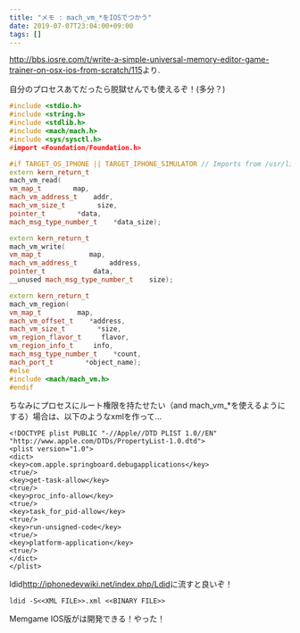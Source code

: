 ```yaml
---
title: "メモ : mach_vm_*をIOSでつかう"
date: 2019-07-07T23:04:00+09:00
tags: []
---
```


<http://bbs.iosre.com/t/write-a-simple-universal-memory-editor-game-trainer-on-osx-ios-from-scratch/115>より.



自分のプロセスあてだったら脱獄せんでも使えるぞ！(多分？)

```cpp
#include <stdio.h>
#include <string.h>
#include <stdlib.h>
#include <mach/mach.h>
#include <sys/sysctl.h>
#import <Foundation/Foundation.h>

#if TARGET_OS_IPHONE || TARGET_IPHONE_SIMULATOR // Imports from /usr/lib/system/libsystem_kernel.dylib
extern kern_return_t
mach_vm_read(
vm_map_t        map,
mach_vm_address_t    addr,
mach_vm_size_t        size,
pointer_t        *data,
mach_msg_type_number_t    *data_size);

extern kern_return_t
mach_vm_write(
vm_map_t            map,
mach_vm_address_t        address,
pointer_t            data,
__unused mach_msg_type_number_t    size);

extern kern_return_t
mach_vm_region(
vm_map_t         map,
mach_vm_offset_t    *address,
mach_vm_size_t        *size,        
vm_region_flavor_t     flavor,
vm_region_info_t     info,        
mach_msg_type_number_t    *count,    
mach_port_t        *object_name);
#else
#include <mach/mach_vm.h>
#endif
```

ちなみにプロセスにルート権限を持たせたい（and mach_vm_*を使えるようにする）場合は、以下のようなxmlを作って...

```
<!DOCTYPE plist PUBLIC "-//Apple//DTD PLIST 1.0//EN" "http://www.apple.com/DTDs/PropertyList-1.0.dtd">
<plist version="1.0">
<dict>
<key>com.apple.springboard.debugapplications</key>
<true/>
<key>get-task-allow</key>
<true/>
<key>proc_info-allow</key>
<true/>
<key>task_for_pid-allow</key>
<true/>
<key>run-unsigned-code</key>
<true/>
<key>platform-application</key>
<true/>
</dict>
</plist>
```

ldid<http://iphonedevwiki.net/index.php/Ldid>に流すと良いぞ！

```
ldid -S<<XML FILE>>.xml <<BINARY FILE>>
```

Memgame IOS版がは開発できる！やった！
